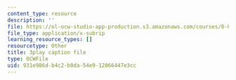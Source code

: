 ```yaml
---
content_type: resource
description: ''
file: https://ol-ocw-studio-app-production.s3.amazonaws.com/courses/8-01sc-classical-mechanics-fall-2016/931e986db4c2b8da54e912866447e3cc_CFh3gu-z_rc.srt
file_type: application/x-subrip
learning_resource_types: []
resourcetype: Other
title: 3play caption file
type: OCWFile
uid: 931e986d-b4c2-b8da-54e9-12866447e3cc
---
```

